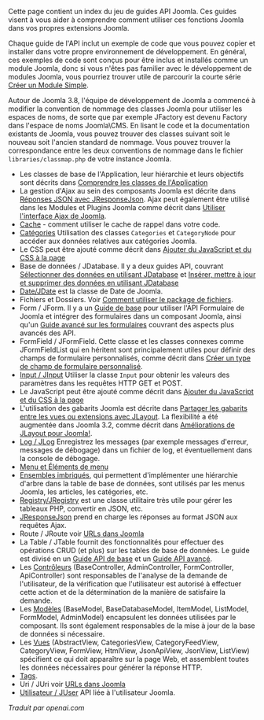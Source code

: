 <!-- Filename: API_Guides / Display title: Guides API -->

Cette page contient un index du jeu de guides API Joomla. Ces guides visent à vous aider à comprendre comment utiliser ces fonctions Joomla dans vos propres extensions Joomla.

Chaque guide de l'API inclut un exemple de code que vous pouvez copier et installer dans votre propre environnement de développement. En général, ces exemples de code sont conçus pour être inclus et installés comme un module Joomla, donc si vous n'êtes pas familier avec le développement de modules Joomla, vous pourriez trouver utile de parcourir la courte série [Créer un Module Simple](https://docs.joomla.org/Creating_a_simple_module).

Autour de Joomla 3.8, l'équipe de développement de Joomla a commencé à modifier la convention de nommage des classes Joomla pour utiliser les espaces de noms, de sorte que par exemple JFactory est devenu Factory dans l'espace de noms Joomla\CMS. En lisant le code et la documentation existants de Joomla, vous pouvez trouver des classes suivant soit le nouveau soit l'ancien standard de nommage. Vous pouvez trouver la correspondance entre les deux conventions de nommage dans le fichier `libraries/classmap.php` de votre instance Joomla.

- Les classes de base de l'Application, leur hiérarchie et leurs objectifs sont décrits dans [Comprendre les classes de l'Application](https://docs.joomla.org/J3.x:Understanding_the_Application_classes)
- La gestion d'Ajax au sein des composants Joomla est décrite dans [Réponses JSON avec JResponseJson](https://docs.joomla.org/JSON_Responses_with_JResponseJson "JSON Responses with JResponseJson"). Ajax peut également être utilisé dans les Modules et Plugins Joomla comme décrit dans [Utiliser l'interface Ajax de Joomla](https://docs.joomla.org/Using_Joomla_Ajax_Interface).
- [Cache](https://docs.joomla.org/Cache_Basic_API_Guide) - comment utiliser le cache de rappel dans votre code.
- [Catégories](https://docs.joomla.org/Categories_and_CategoryNodes_API_Guide) Utilisation des classes `Categories` et `CategoryNode` pour accéder aux données relatives aux catégories Joomla.
- Le CSS peut être ajouté comme décrit dans [Ajouter du JavaScript et du CSS à la page](https://docs.joomla.org/Adding_JavaScript_and_CSS_to_the_page)
- Base de données / JDatabase. Il y a deux guides API, couvrant [Sélectionner des données en utilisant JDatabase](https://docs.joomla.org/Selecting_data_using_JDatabase)
  et [Insérer, mettre à jour et supprimer des données en utilisant JDatabase](https://docs.joomla.org/Inserting,_Updating_and_Removing_data_using_JDatabase)
- [Date/JDate](https://docs.joomla.org/How_to_use_JDate) est la classe de Date de Joomla.
- Fichiers et Dossiers. Voir [Comment utiliser le package de fichiers](https://docs.joomla.org/How_to_use_the_filesystem_package).
- Form / JForm. Il y a un [Guide de base](https://docs.joomla.org/Basic_form_guide "Basic form guide") pour utiliser l'API Formulaire de Joomla et intégrer des formulaires dans un composant Joomla, ainsi qu'un [Guide avancé sur les formulaires](https://docs.joomla.org/Advanced_form_guide) couvrant des aspects plus avancés des API.
- FormField / JFormField. Cette classe et les classes connexes comme JFormFieldList qui en héritent sont principalement utiles pour définir des champs de formulaire personnalisés, comme décrit dans [Créer un type de champ de formulaire personnalisé](https://docs.joomla.org/Creating_a_custom_form_field_type).
- [Input / JInput](https://docs.joomla.org/Retrieving_request_data_using_JInput) Utiliser la classe `Input` pour obtenir les valeurs des paramètres dans les requêtes HTTP GET et POST.
- Le JavaScript peut être ajouté comme décrit dans [Ajouter du JavaScript et du CSS à la page](https://docs.joomla.org/Adding_JavaScript_and_CSS_to_the_page)
- L'utilisation des gabarits Joomla est décrite dans [Partager les gabarits entre les vues ou extensions avec JLayout](https://docs.joomla.org/J3.x:Sharing_layouts_across_views_or_extensions_with_JLayout "J3.x:Sharing layouts across views or extensions with JLayout"). La flexibilité a été augmentée dans Joomla 3.2, comme décrit dans [Améliorations de JLayout pour Joomla!](https://docs.joomla.org/J3.x:JLayout_Improvements_for_Joomla!).
- [Log / JLog](https://docs.joomla.org/Using_JLog) Enregistrez les messages (par exemple messages d'erreur, messages de débogage) dans un fichier de log, et éventuellement dans la console de débogage.
- [Menu et Éléments de menu](https://docs.joomla.org/Menu_and_Menuitems_API_Guide)
- [Ensembles imbriqués](https://docs.joomla.org/Using_nested_sets), qui permettent d'implémenter une hiérarchie d'arbre dans la table de base de données, sont utilisés par les menus Joomla, les articles, les catégories, etc.
- [Registry/JRegistry](https://github.com/joomla-framework/registry) est une classe utilitaire très utile pour gérer les tableaux PHP, convertir en JSON, etc.
- [JResponseJson](https://docs.joomla.org/JSON_Responses_with_JResponseJson) prend en charge les réponses au format JSON aux requêtes Ajax.
- Route / JRoute voir [URLs dans Joomla](https://docs.joomla.org/URLs_in_Joomla)
- La Table / JTable fournit des fonctionnalités pour effectuer des opérations CRUD (et plus) sur les tables de base de données. Le guide est divisé en un [Guide API de base](https://docs.joomla.org/Table_Basic_API_Guide)
  et un [Guide API avancé](https://docs.joomla.org/Table_Advanced_API_Guide).
- Les [Contrôleurs](https://docs.joomla.org/Controllers) (BaseController, AdminController, FormController, ApiController) sont responsables de l'analyse de la demande de l'utilisateur, de la vérification que l'utilisateur est autorisé à effectuer cette action et de la détermination de la manière de satisfaire la demande.
- Les [Modèles](https://docs.joomla.org/Models) (BaseModel, BaseDatabaseModel, ItemModel, ListModel, FormModel, AdminModel) encapsulent les données utilisées par le composant. Ils sont également responsables de la mise à jour de la base de données si nécessaire.
- Les [Vues](https://docs.joomla.org/Views) (AbstractView, CategoriesView, CategoryFeedView, CategoryView, FormView, HtmlView, JsonApiView, JsonView, ListView) spécifient ce qui doit apparaître sur la page Web, et assemblent toutes les données nécessaires pour générer la réponse HTTP.
- [Tags](https://docs.joomla.org/Tags_API_Guide).
- Uri / JUri voir [URLs dans Joomla](https://docs.joomla.org/URLs_in_Joomla)
- [Utilisateur / JUser](https://docs.joomla.org/Accessing_the_current_user_object) API liée à l'utilisateur Joomla.

*Traduit par openai.com*

